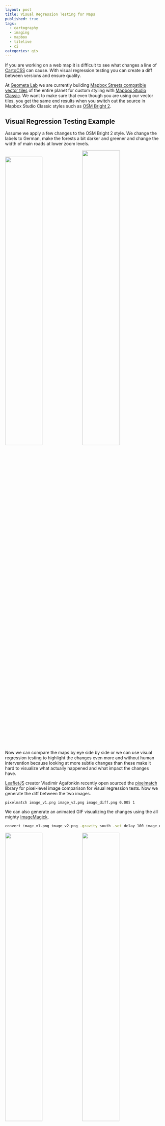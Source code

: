 ```yaml
---
layout: post
title: Visual Regression Testing for Maps
published: true
tags:
  - cartography
  - imaging
  - mapbox
  - tilelive
  - ci
categories: gis
---
```


If you are working on a web map it is difficult to see what changes a
line of [CartoCSS](http://wiki.openstreetmap.org/wiki/CartoCSS) can cause.
With visual regression testing you can create a diff between versions and ensure quality.

At [Geometa Lab](http://www.ifs.hsr.ch/Geometa-Lab.12520.0.html) we are currently building
[Mapbox Streets compatible vector tiles](https://github.com/geometalab/osm2vectortiles/)
of the entire planet for custom styling with [Mapbox Studio Classic](https://www.mapbox.com/mapbox-studio-classic/).
We want to make sure that even though you are using our vector tiles,
you get the same end results when you switch out the source in Mapbox Studio Classic
styles such as [OSM Bright 2](https://github.com/mapbox/mapbox-studio-osm-bright.tm2).

## Visual Regression Testing Example

Assume we apply a few changes to the OSM Bright 2 style.
We change the labels to German, make the forests a bit darker and greener
and change the width of main roads at lower zoom levels.

<img style="width: 49%;" src="/media/osm_bright_original.png">
<img style="width: 49.5%;" src="/media/osm_bright_changed.png">

Now we can compare the maps by eye side by side or we can use
visual regression testing to highlight the changes even more
and without human intervention because looking at more subtle changes
than these make it hard to visualize what actually happened and what impact the changes have.

[LeafletJS](http://leafletjs.com/) creator Vladimir Agafonkin
recently open sourced the [pixelmatch](https://github.com/mapbox/pixelmatch) library for pixel-level image comparison for visual regression tests.
Now we generate the diff between the two images.

```
pixelmatch image_v1.png image_v2.png image_diff.png 0.005 1
```

We can also generate an animated GIF visualizing the changes using
the all mighty [ImageMagick](http://www.imagemagick.org/script/index.php).

```bash
convert image_v1.png image_v2.png -gravity south -set delay 100 image_diff.gif
```

<img style="width: 49%;" src="/media/osm_bright_diff.png">
<img style="width: 49%;" src="/media/osm_bright_animated.gif">

## Diff Raster Map

With tilelive we are now able to generate raster maps so that one can interactively browse
the map diffs as web maps.

### GIF Animation

Browse animated GIFs where the different tiles are the GIF frames.

![OSM Bright GIF visualization](/media/osm_bright_gif_diff.gif)

### Visual Diff

Browse the visual difference between the generated tiles.

We can now detect the change from English labels to German labels where
the names were different and that all wood lands are rendered differently.
Streets appear to stay the same on zoom level 12 except the color
of the main roads (visible as yellow shade).

![OSM Bright visual diff](/media/osm_bright_visual_diff.gif)


## Generate Raster Map

Install the necessary tilelive packages.

```
npm install -g tl tilelive-mapbox tilelive-file tilejson mbtiles
```

Export the Mapbox API access token.

```bash
epxort MAPBOX_ACCESS_TOKEN="pk.eyJ1IjoibW9yZ..."
```

Now copy a section of your existing map `v1` to disk, in my case it is Zurich.

```bash
tl copy -z 6 -Z 14 -b "8.4039 47.3137 8.6531 47.4578" \
mapbox:///morgenkaffee.fab6dc76 file://./tiles_v1
```

You can also copy from a `tilejson` source using [node-tilejson](https://github.com/mapbox/node-tilejson).

After you made the changes to your map copy the changed tiles `v2`.

```bash
tl copy -z 6 -Z 14 -b "8.4039 47.3137 8.6531 47.4578" \
mapbox:///morgenkaffee.9c069ced file://./tiles_v2
```

### Create the Diff

Now we need to compare the changes between all tiles in the `tiles_v1`
folder with the tiles from `tiles_v2`.
We loop through the folder structures of the two folders and execute
the pixelmatch and ImageMagick commands.

Create the bash file `create_diffs.sh` and make it executable.

```bash
#!/bin/bash
set -o errexit
set -o pipefail
set -o nounset

readonly PROGNAME=$(basename $0)
readonly CWD="$( cd "$( dirname "${BASH_SOURCE[0]}" )" && pwd )"

readonly DIFF_DIR="$CWD/diff"
readonly GIF_DIR="$CWD/gif"
readonly THRESHOLD=${THRESHOLD:-0.005}
readonly ANTIALIASING=${ANTIALIASING:-1}

if [ "$#" -ne 2 ]; then
    echo "Usage: $PROGNAME <tile_folder_1> <tile_folder_2>"
    exit 1
fi

readonly DIR_1=$1
readonly DIR_2=$2

function create_diffs() {
    mkdir -p $DIFF_DIR
    mkdir -p $GIF_DIR

    # Metadata is needed to recreate a map out of the diffed tiles
    cp "$DIR_1/metadata.json" "$DIFF_DIR"
    cp "$DIR_1/metadata.json" "$GIF_DIR"

    local z_folder
    for z_folder in $DIR_1/*/; do
        local x_folder
        for x_folder in $z_folder*/; do
            local y_file
            for y_file in $x_folder*.png; do
                echo $y_file

                local y_name=$(basename "$y_file")
                local y_basename=${y_name%.*}
                local z_name=$(basename "$z_folder")
                local x_name=$(basename "$x_folder")

                local src="$y_file"
                local dst="$DIR_2/$z_name/$x_name/$y_name"
                local diff_output="$DIFF_DIR/$z_name/$x_name/$y_name"
                local gif_output="$GIF_DIR/$z_name/$x_name/$y_basename".gif

                mkdir -p "$DIFF_DIR/$z_name/$x_name"
                mkdir -p "$GIF_DIR/$z_name/$x_name"

                pixelmatch "$src" "$dst" "$diff_output" "$THRESHOLD" "$ANTIALIASING"
                convert "$src" "$dst" -gravity south -set delay 100 "$gif_output"

                # Trick mbtiles into using GIFs as PNGs
                mv "$gif_output" "$GIF_DIR/$z_name/$x_name/$y_basename".png
            done
        done
    done
}

create_diffs
```

You can now create diffs between two tile folders.

```bash
./create_diffs.sh tiles_v1 tiles_v2
```

You can fine tune the image comparison threshold and the antialising pixels with env vars.

```bash
THRESHOLD=0.01 ANTIALIASING=2 ./create_diffs.sh tiles_v1 tiles_v2
```

### Copy Raster Tiles

Now we can create a new raster map out of the diff tiles.
Copy the tiles into MBTiles.

```bash
tl copy file://./diff mbtiles://./diffs.mbtiles
```

And for the GIFs as well.

```bash
tl copy file://./gif  mbtiles://./gifs.mbtiles
```

Now you can serve the MBTiles yourself with [tileserver-php](https://github.com/klokantech/tileserver-php/)
or upload it to Mapbox.

## Upload to Mapbox

Upload your raster MBTiles to Mapbox.
You can use the [mapbox-upload](https://github.com/mapbox/mapbox-upload) script
to upload the MBTiles programmatically.
The raster map should now appear in the *data* section and you can browse the diffs.

![Mapbox data view](/media/mapbox_data_view.png)

You can preview the raster MBTiles in your browser and look through all the
changes you made on all zoom levels.

## Conclusion

Ensuring quality of your maps is not that hard and tools like
[tilelive](https://github.com/mapbox/tilelive) make it really easy to extract and compare tiles.
For greater benefit you should include visual regression into your CI workflow.
